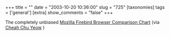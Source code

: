 +++
title = ""
date = "2003-10-20 10:36:00"
slug = "725"
[taxonomies]
tags = ['general']
[extra]
show_comments = "false"
+++

The completely unbiased [Mozilla Firebird Browser Comparison Chart](http://website-beta.mozilla.org/products/firebird/compare/) (via [Cheah Chu Yeow](http://blog.codefront.net/archives/2003/10/15/comparing_mozilla_firebird_with_other_browsers.php) )
